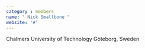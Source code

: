 ```yaml
---
category : members
name: " Nick Smallbone " 
website: '#'
---
```

Chalmers University of Technology
Göteborg, Sweden

